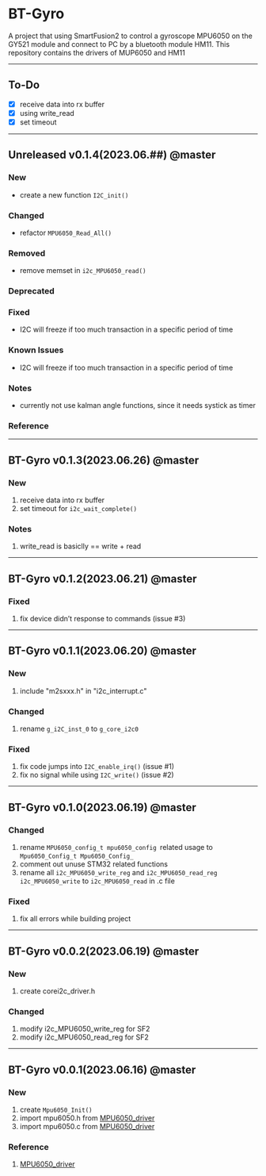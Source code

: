 # BT-Gyro
A project that using SmartFusion2 to control a gyroscope MPU6050 on the GY521 module and connect to PC by a bluetooth module HM11. This repository contains the drivers of MUP6050 and HM11

-----------------------------------
## To-Do
- [x] receive data into rx buffer 
- [x] using write_read
- [x] set timeout

-----------------------------------
## Unreleased v0.1.4(2023.06.##) @master
### New
- create a new function `I2C_init()`
### Changed
- refactor `MPU6050_Read_All()`
### Removed
- remove memset in `i2c_MPU6050_read()`
### Deprecated
### Fixed
- I2C will freeze if too much transaction in a specific period of time
### Known Issues
- I2C will freeze if too much transaction in a specific period of time
### Notes
- currently not use kalman angle functions, since it needs systick as timer
### Reference

-----------------------------------
## BT-Gyro v0.1.3(2023.06.26) @master
### New
1. receive data into rx buffer 
2. set timeout for `i2c_wait_complete()`
### Notes
1. write_read is basiclly == write + read

-----------------------------------
## BT-Gyro v0.1.2(2023.06.21) @master
### Fixed
1. fix device didn’t response to commands (issue #3)

-----------------------------------
## BT-Gyro v0.1.1(2023.06.20) @master
### New
1. include "m2sxxx.h" in "i2c_interrupt.c"
### Changed
1. rename `g_i2C_inst_0` to `g_core_i2c0`
### Fixed
1. fix code jumps into `I2C_enable_irq()` (issue #1)
2. fix no signal while using `I2C_write()` (issue #2)

-----------------------------------
## BT-Gyro v0.1.0(2023.06.19) @master
### Changed
1. rename `MPU6050_config_t mpu6050_config `related usage to `Mpu6050_Config_t Mpu6050_Config_`
2. comment out unuse STM32 related functions
3. rename all `i2c_MPU6050_write_reg` and `i2c_MPU6050_read_reg` `i2c_MPU6050_write` to `i2c_MPU6050_read` in .c file
### Fixed
1. fix all errors while building project

-----------------------------------
## BT-Gyro v0.0.2(2023.06.19) @master
### New
1. create corei2c_driver.h
### Changed
1. modify i2c_MPU6050_write_reg for SF2
2. modify i2c_MPU6050_read_reg for SF2

-----------------------------------
## BT-Gyro v0.0.1(2023.06.16) @master
### New
1. create `Mpu6050_Init()`
2. import mpu6050.h from [MPU6050_driver](https://github.com/anasvag575/MPU6050_driver.git)
3. import mpu6050.c from [MPU6050_driver](https://github.com/anasvag575/MPU6050_driver.git)
### Reference
1. [MPU6050_driver](https://github.com/anasvag575/MPU6050_driver.git)
